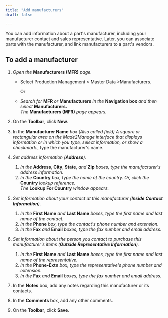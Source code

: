 ```yaml
---
title: "Add manufacturers"
draft: false

---
```


You can add information about a part's manufacturer, including your manufacturer contact and sales representative. Later, you can associate parts with the manufacturer, and link manufacturers to a part's vendors.

## To add a manufacturer

1.  *Open the* **Manufacturers (MFR)** *page.*

    - Select Production Management > Master Data >Manufacturers.

        Or

    -  *Search for* **MFR** *or* **Manufacturers** *in the* **Navigation box** *and then select* **Manufacturers.** <br>*The* **Manufacturers (MFR)** *page appears.*

2.  On the **Toolbar**, click **New**.
3.  In the **Manufacturer Name** *box (Also called field) A square or rectangular area on the Made2Manage interface that displays information or in which you type, select information, or show a checkmark.*, type the manufacturer's name.
4.  *Set address information (***Address***).*
    1.  *In the* **Address**, **City**, **State**, *and* **Zip** *boxes, type the manufacturer's address information.*
    2.  *In the* **Country** *box, type the name of the country. Or, click the* **Country** *lookup reference.*
<br>*The* **Lookup For Country** *window appears.*

2.  *Set information about your contact at this manufacturer (***Inside Contact Information***).*
    1. *In the* **First Name** *and* **Last Name** *boxes, type the first name and last name of the contact.*
    2.  *In the* **Phone** *box, type the contact's phone number and extension.*
    3.  *In the* **Fax** *and* **Email** *boxes, type the fax number and email address.*
2.  *Set information about the person you contact to purchase this manufacturer's items (***Outside Representative Information***).*
    1.  *In the* **First Name** *and* **Last Name** *boxes, type the first name and last name of the representative.*
    2.  *In the* **Phone-Extn** *box, type the representative's phone number and extension.*
    1.  *In the* **Fax** *and* **Email** *boxes, type the fax number and email address.*
2.  In the **Notes** box, add any notes regarding this manufacturer or its contacts.
3.  In the **Comments** box, add any other comments.
4.  On the **Toolbar**, click **Save**.